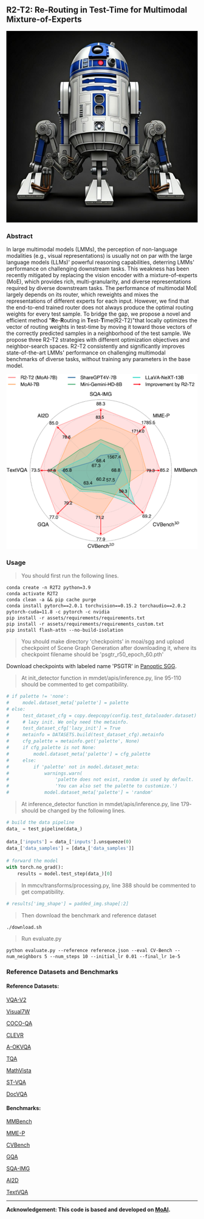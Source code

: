 ## R2-T2: Re-Routing in Test-Time for Multimodal Mixture-of-Experts

<div align="center">
  <img src="R2D2.jpg" alt="R2D2" width="600" />
</div>

### Abstract

In large multimodal models (LMMs), the perception of non-language modalities (e.g., visual representations) is usually not on par with the large language models (LLMs)' powerful reasoning capabilities, deterring LMMs' performance on challenging downstream tasks. 
This weakness has been recently mitigated by replacing the vision encoder with a mixture-of-experts (MoE), which provides rich, multi-granularity, and diverse representations required by diverse downstream tasks. 
The performance of multimodal MoE largely depends on its router, which reweights and mixes the representations of different experts for each input. 
However, we find that the end-to-end trained router does not always produce the optimal routing weights for every test sample. To bridge the gap, we propose a novel and efficient method  "**R**e-**R**outing in **T**est-**T**ime(R2-T2)"that locally optimizes the vector of routing weights in test-time by moving it toward those vectors of the correctly predicted samples in a neighborhood of the test sample. We propose three R2-T2 strategies with different optimization objectives and neighbor-search spaces. R2-T2 consistently and significantly improves state-of-the-art LMMs' performance on challenging multimodal benchmarks of diverse tasks, without training any parameters in the base model.

<div align="center">
  <img src="radar.png" alt="Radar Figure" width="600" />
</div>

### Usage

> You should first run the following lines.

```shell script
conda create -n R2T2 python=3.9
conda activate R2T2
conda clean -a && pip cache purge
conda install pytorch==2.0.1 torchvision==0.15.2 torchaudio==2.0.2 pytorch-cuda=11.8 -c pytorch -c nvidia
pip install -r assets/requirements/requirements.txt
pip install -r assets/requirements/requirements_custom.txt
pip install flash-attn --no-build-isolation
```


> You should make directory 'checkpoints' in moai/sgg and upload checkpoint of Scene Graph Generation after downloading it, where its checkpoint filename should be 'psgtr_r50_epoch_60.pth'

Download checkpoints with labeled name 'PSGTR' in [Panoptic SGG](https://github.com/Jingkang50/OpenPSG).


> At init_detector function in mmdet/apis/inference.py, line 95-110 should be commented to get compatibility. 

```python
# if palette != 'none':
#     model.dataset_meta['palette'] = palette
# else:
#     test_dataset_cfg = copy.deepcopy(config.test_dataloader.dataset)
#     # lazy init. We only need the metainfo.
#     test_dataset_cfg['lazy_init'] = True
#     metainfo = DATASETS.build(test_dataset_cfg).metainfo
#     cfg_palette = metainfo.get('palette', None)
#     if cfg_palette is not None:
#         model.dataset_meta['palette'] = cfg_palette
#     else:
#         if 'palette' not in model.dataset_meta:
#             warnings.warn(
#                 'palette does not exist, random is used by default. '
#                 'You can also set the palette to customize.')
#             model.dataset_meta['palette'] = 'random'
```

> At inference_detector function in mmdet/apis/inference.py, line 179- should be changed by the following lines. 

```python
# build the data pipeline
data_ = test_pipeline(data_)

data_['inputs'] = data_['inputs'].unsqueeze(0)
data_['data_samples'] = [data_['data_samples']]

# forward the model
with torch.no_grad():
    results = model.test_step(data_)[0]
```

> In mmcv/transforms/processing.py, line 388 should be commented to get compatibility. 

```python
# results['img_shape'] = padded_img.shape[:2]
```

> Then download the benchmark and reference dataset

```shell script
./download.sh
```

> Run evaluate.py

```shell script
python evaluate.py --reference reference.json --eval CV-Bench --num_neighbors 5 --num_steps 10 --initial_lr 0.01 --final_lr 1e-5
```



### Reference Datasets and Benchmarks

#### Reference Datasets:

[VQA-V2](https://visualqa.org/)

[Visual7W](https://ai.stanford.edu/~yukez/visual7w/)

[COCO-QA](https://www.cs.toronto.edu/~mren/research/imageqa/data/cocoqa/)

[CLEVR](https://cs.stanford.edu/people/jcjohns/clevr/)

[A-OKVQA](https://github.com/allenai/aokvqa)

[TQA](http://textbookqa.org)

[MathVista](https://huggingface.co/datasets/AI4Math/MathVista)

[ST-VQA](https://rrc.cvc.uab.es/?ch=11)

[DocVQA](https://www.docvqa.org/datasets)

#### Benchmarks:

[MMBench](https://github.com/open-compass/MMBench)

[MME-P](https://github.com/bradyfu/awesome-multimodal-large-language-models)

[CVBench](https://huggingface.co/datasets/nyu-visionx/CV-Bench)

[GQA](https://cs.stanford.edu/people/dorarad/gqa/about.html)

[SQA-IMG](https://scienceqa.github.io/)

[AI2D](https://paperswithcode.com/dataset/ai2d)

[TextVQA ](https://textvqa.org/)

---

**Acknowledgement: This code is based and developed on [MoAI](https://github.com/ByungKwanLee/MoAI.git).**

